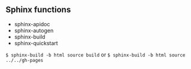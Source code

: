 Sphinx functions
----------------
 * sphinx-apidoc
 * sphinx-autogen
 * sphinx-build
 * sphinx-quickstart


`$ sphinx-build -b html source build`
or
`$ sphinx-build -b html source ../../gh-pages`
